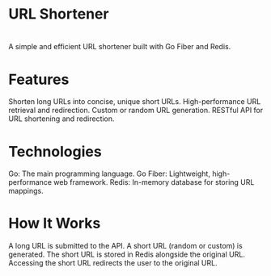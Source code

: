  # URL Shortener
#
A simple and efficient URL shortener built with Go Fiber and Redis.
#
#

# Features
Shorten long URLs into concise, unique short URLs.
High-performance URL retrieval and redirection.
Custom or random URL generation.
RESTful API for URL shortening and redirection.
#
# Technologies
Go: The main programming language.
Go Fiber: Lightweight, high-performance web framework.
Redis: In-memory database for storing URL mappings.
#
# How It Works
A long URL is submitted to the API.
A short URL (random or custom) is generated.
The short URL is stored in Redis alongside the original URL.
Accessing the short URL redirects the user to the original URL.
